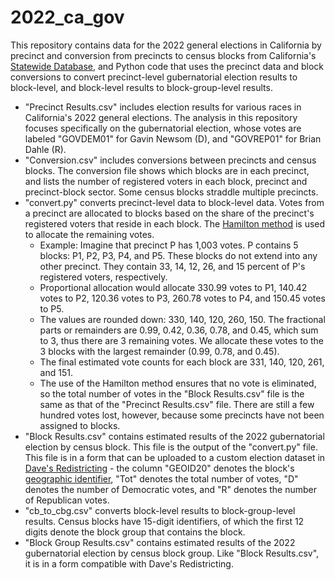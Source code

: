 # 2022_ca_gov

This repository contains data for the 2022 general elections in California by precinct and conversion from precincts to census blocks from California's [Statewide Database](https://statewidedatabase.org/), and Python code that uses the precinct data and block conversions to convert precinct-level gubernatorial election results to block-level, and block-level results to block-group-level results.

* "Precinct Results.csv" includes election results for various races in California's 2022 general elections. The analysis in this repository focuses specifically on the gubernatorial election, whose votes are labeled "GOVDEM01" for Gavin Newsom (D), and "GOVREP01" for Brian Dahle (R).
* "Conversion.csv" includes conversions between precincts and census blocks. The conversion file shows which blocks are in each precinct, and lists the number of registered voters in each block, precinct and precinct-block sector. Some census blocks straddle multiple precincts.
* "convert.py" converts precinct-level data to block-level data. Votes from a precinct are allocated to blocks based on the share of the precinct's registered voters that reside in each block. The [Hamilton method](https://en.wikipedia.org/wiki/Hare_quota) is used to allocate the remaining votes.
  * Example: Imagine that precinct P has 1,003 votes. P contains 5 blocks: P1, P2, P3, P4, and P5. These blocks do not extend into any other precinct. They contain 33, 14, 12, 26, and 15 percent of P's registered voters, respectively.
  * Proportional allocation would allocate 330.99 votes to P1, 140.42 votes to P2, 120.36 votes to P3, 260.78 votes to P4, and 150.45 votes to P5.
  * The values are rounded down: 330, 140, 120, 260, 150. The fractional parts or remainders are 0.99, 0.42, 0.36, 0.78, and 0.45, which sum to 3, thus there are 3 remaining votes. We allocate these votes to the 3 blocks with the largest remainder (0.99, 0.78, and 0.45).
  * The final estimated vote counts for each block are 331, 140, 120, 261, and 151.
  * The use of the Hamilton method ensures that no vote is eliminated, so the total number of votes in the "Block Results.csv" file is the same as that of the "Precinct Results.csv" file. There are still a few hundred votes lost, however, because some precincts have not been assigned to blocks.
* "Block Results.csv" contains estimated results of the 2022 gubernatorial election by census block. This file is the output of the "convert.py" file. This file is in a form that can be uploaded to a custom election dataset in [Dave's Redistricting](https://davesredistricting.org/) - the column "GEOID20" denotes the block's [geographic identifier](https://www.census.gov/programs-surveys/geography/guidance/geo-identifiers.html), "Tot" denotes the total number of votes, "D" denotes the number of Democratic votes, and "R" denotes the number of Republican votes.
* "cb_to_cbg.csv" converts block-level results to block-group-level results. Census blocks have 15-digit identifiers, of which the first 12 digits denote the block group that contains the block.
* "Block Group Results.csv" contains estimated results of the 2022 gubernatorial election by census block group. Like "Block Results.csv", it is in a form compatible with Dave's Redistricting.
